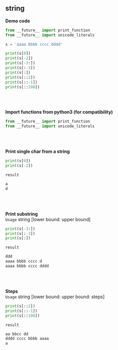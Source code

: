 ## string

**Demo code**
```python
from __future__ import print_function
from __future__ import unicode_literals

s = 'aaaa bbbb cccc dddd'

print(s[0])
print(s[-2])
print(s[-3:])
print(s[:-3])
print(s[:])
print(s[::2])
print(s[::-1])
print(s[::100])
```
<br></br>

**Import functions from python3 (for compatibility)**
```python
from __future__ import print_function
from __future__ import unicode_literals
```
<br></br>

**Print single char from a string**
```python
print(s[0])
print(s[-2]) 
```
`result`  
```bash
a
d
```
<br></br>

**Print substring**  
`Usage`  string [lower bound: upper bound]  
```python
print(s[-3:])
print(s[:-3])
print(s[:])
```
`result`
```bash
ddd
aaaa bbbb cccc d
aaaa bbbb cccc dddd
```
<br></br>

**Steps**  
`Usage`  string [lower bound: upper bound: steps]  
```python
print(s[::2])
print(s[::-1])
print(s[::100])
```
`result`
```bash
aa bbcc dd
dddd cccc bbbb aaaa
a
```



```python

```
```python

```
